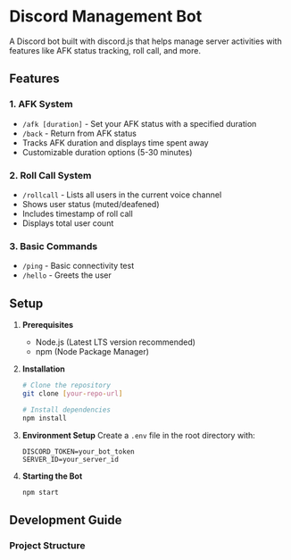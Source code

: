 # Discord Management Bot

A Discord bot built with discord.js that helps manage server activities with features like AFK status tracking, roll call, and more.

## Features

### 1. AFK System
- `/afk [duration]` - Set your AFK status with a specified duration
- `/back` - Return from AFK status
- Tracks AFK duration and displays time spent away
- Customizable duration options (5-30 minutes)

### 2. Roll Call System
- `/rollcall` - Lists all users in the current voice channel
- Shows user status (muted/deafened)
- Includes timestamp of roll call
- Displays total user count

### 3. Basic Commands
- `/ping` - Basic connectivity test
- `/hello` - Greets the user

## Setup

1. **Prerequisites**
   - Node.js (Latest LTS version recommended)
   - npm (Node Package Manager)

2. **Installation**
   ```bash
   # Clone the repository
   git clone [your-repo-url]

   # Install dependencies
   npm install
   ```

3. **Environment Setup**
   Create a `.env` file in the root directory with:
   ```
   DISCORD_TOKEN=your_bot_token
   SERVER_ID=your_server_id
   ```

4. **Starting the Bot**
   ```bash
   npm start
   ```

## Development Guide

### Project Structure
